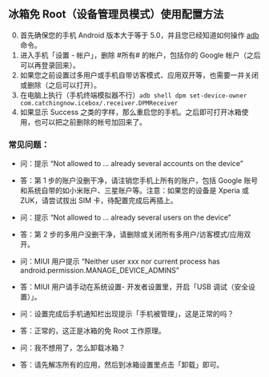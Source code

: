 ## 冰箱免 Root（设备管理员模式）使用配置方法

0. 首先确保您的手机 Android 版本大于等于 5.0，并且您已经知道如何操作 [adb](https://sspai.com/post/23509) 命令。
1. 进入手机「设置 - 帐户」，删除 #所有# 的帐户，包括你的 Google 帐户（之后可以再登录回来）。
2. 如果您之前设置过多用户或手机自带访客模式、应用双开等，也需要一并关闭或删除（之后可以打开）。
3. 在电脑上执行（手机终端模拟器不行）`adb shell dpm set-device-owner com.catchingnow.icebox/.receiver.DPMReceiver` 
4. 如果显示 Success 之类的字样，那么重启您的手机。之后即可打开冰箱使用，也可以把之前删除的帐号加回来了。

### 常见问题：

- 问：提示 “Not allowed to ... already several accounts on the device”
- 答：第 1 步的账户没删干净，请注销您手机上所有的账户，包括 Google 账号和系统自带的如小米账户、三星账户等。注意：如果您的设备是 Xperia 或 ZUK，请尝试拔出 SIM 卡，待配置完成后再插上。

- 问：提示 “Not allowed to ... already several users on the device”
- 答：第 2 步的多用户没删干净，请删除或关闭所有多用户/访客模式/应用双开。

- 问：MIUI 用户提示 “Neither user xxx nor current process has android.permission.MANAGE_DEVICE_ADMINS”
- 答：MIUI 用户请手动在系统设置- 开发者设置里，开启「USB 调试（安全设置）」。

- 问：设置完成后手机通知栏出现提示「手机被管理」，这是正常的吗？
- 答：正常的，这正是冰箱的免 Root 工作原理。

- 问：我不想用了，怎么卸载冰箱？
- 答：请先解冻所有的应用，然后到冰箱设置里点击「卸载」即可。

